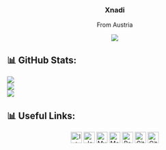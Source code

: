 <br />
<p align="center">

  <h3 align="center">Xnadi</h3>
  <p align="center">
    From Austria
  </p>
  <p align="center"> <img src="https://komarev.com/ghpvc/?username=xnadii&label=Profile%20views&color=0e75b6&style=flat" /> </p>

## 📊 GitHub Stats:
![](https://github-readme-streak-stats.herokuapp.com/?user=xnadii&theme=dark&hide_border=false)<br/>
![](https://github-readme-stats.vercel.app/api?username=xnadii&theme=dark&hide_border=false&include_all_commits=true&count_private=true)<br/>
![](https://github-readme-stats.vercel.app/api/top-langs/?username=xnadii&theme=dark&hide_border=false&include_all_commits=true&count_private=true&layout=compact)

## 📊 Useful Links:
  <p align="center">
    <div align="center">
  <img align="center" alt="Intellij" width="26px" src="https://cdn.iconscout.com/icon/free/png-512/intellij-idea-569199.png" />
  <img align="center" alt="Java" width="26px" src="https://upload-icon.s3.us-east-2.amazonaws.com/uploads/icons/png/378554371540553613-512.png" />
  <img align="center" alt="MySQL" width="26px" src="https://cdn-icons-png.flaticon.com/128/3161/3161158.png" />
  <img align="center" alt="MongoDB" width="26px" src="https://cdn.iconscout.com/icon/free/png-512/mongodb-4-1175139.png" />
  <img align="center" alt="Redis" width="26px" src="https://www.creoline.de/assets/img/tech/redis.svg" />
  <img align="center" alt="Git" width="26px" src="https://upload.wikimedia.org/wikipedia/commons/thumb/3/3f/Git_icon.svg/1024px-Git_icon.svg.png" />
  <img align="center" alt="GitHub" width="26px" src="https://icon-library.com/images/github_png63.png" />
  </div>
  </p> 
</p>

